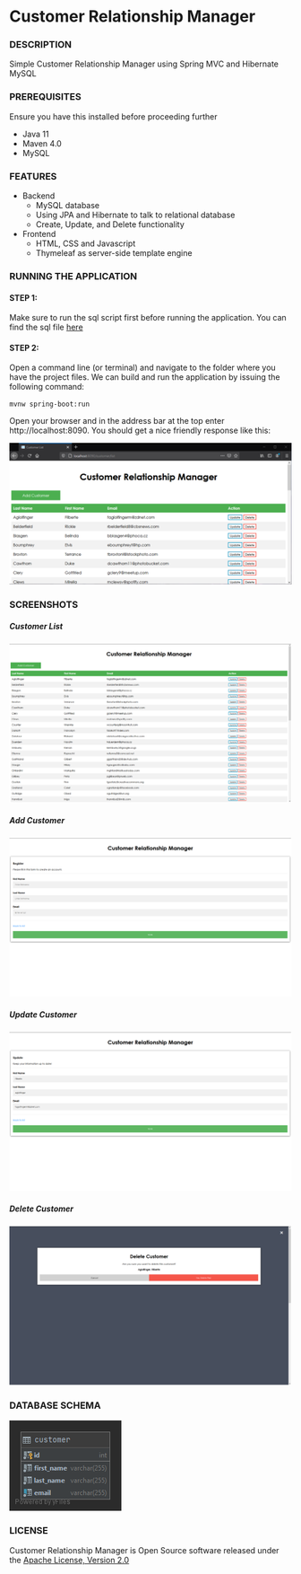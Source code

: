 # Customer Relationship Manager

### DESCRIPTION
Simple Customer Relationship Manager using Spring MVC and Hibernate MySQL

### PREREQUISITES
Ensure you have this installed before proceeding further
- Java 11
- Maven 4.0
- MySQL

### FEATURES
* Backend
  * MySQL database
  * Using JPA and Hibernate to talk to relational database
  * Create, Update, and Delete functionality
* Frontend
  * HTML, CSS and Javascript
  * Thymeleaf as server-side template engine

### RUNNING THE APPLICATION
#### STEP 1:
Make sure to run the sql script first before running the application. You can find the sql file [here](/src/main/resources/db/mysql/database.sql)
#### STEP 2:
Open a command line (or terminal) and navigate to the folder where you have the project files. We can build and run the application by issuing the following command:

```
mvnw spring-boot:run
```

Open your browser and in the address bar at the top enter http://localhost:8090. You should get a nice friendly response like this:

![address](/screenshots/address.png?raw=true)

### SCREENSHOTS
##### Customer List
![list](/screenshots/list.png?raw=true)
##### Add Customer
![add](/screenshots/add.png?raw=true)
##### Update Customer
![update](/screenshots/update.png?raw=true)
##### Delete Customer
![delete](/screenshots/delete.png?raw=true)

### DATABASE SCHEMA
![ER Diagram](/screenshots/database_schema.png?raw=true)

### LICENSE
Customer Relationship Manager is Open Source software released under the [Apache License, Version 2.0](https://www.apache.org/licenses/LICENSE-2.0.html)